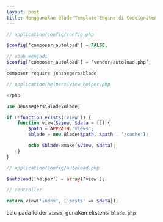 ```yaml
---
layout: post
title: Menggunakan Blade Template Engine di Codeigniter
---
```


```php
// application/config/config.php

$config[‘composer_autoload’] = FALSE;

// ubah menjadi
$config[‘composer_autoload’] = ‘vendor/autoload.php’;
```

```bash
composer require jenssegers/blade
```

```php
// application/helpers/view_helper.php

<?php

use Jenssegers\Blade\Blade;

if (!function_exists('view')) {
	function view($view, $data = []) {
		$path = APPPATH.'views';
		$blade = new Blade($path, $path . '/cache');

		echo $blade->make($view, $data);
	}
}
```

```php
// application/config/autoload.php

$autoload[‘helper’] = array(‘view’);
```

```php
// controller

return view('index', ['posts' => $data]);
```

Lalu pada folder `views`, gunakan ekstensi `blade.php`
